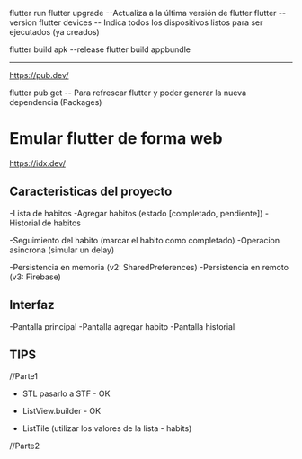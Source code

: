 flutter run
flutter upgrade --Actualiza a la última versión de flutter
flutter --version
flutter devices -- Indica todos los dispositivos listos para ser ejecutados (ya creados)

flutter build apk --release
flutter build appbundle

-----------------------------------------------------------------------------------------

https://pub.dev/

flutter pub get -- Para refrescar flutter y poder generar la nueva dependencia (Packages)

# Emular flutter de forma web

https://idx.dev/


## Caracteristicas del proyecto

-Lista de habitos 
-Agregar habitos (estado [completado, pendiente])
-Historial de habitos

-Seguimiento del habito (marcar el habito como completado)
-Operacion asincrona (simular un delay)

-Persistencia en memoria (v2: SharedPreferences)
-Persistencia en remoto (v3: Firebase)


## Interfaz

-Pantalla principal
-Pantalla agregar habito
-Pantalla historial

## TIPS 

//Parte1
- STL pasarlo a STF - OK
- ListView.builder - OK

- ListTile (utilizar los valores de la lista - habits)

//Parte2


